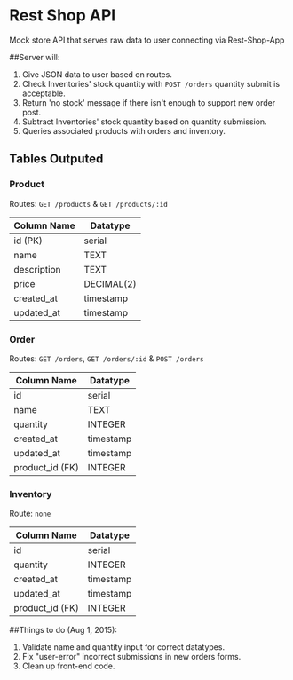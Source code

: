 # Rest Shop API

Mock store API that serves raw data to user connecting via Rest-Shop-App

##Server will:

1. Give JSON data to user based on routes.
1. Check Inventories' stock quantity with `POST /orders` quantity submit is acceptable.
  1. Return 'no stock' message if there isn't enough to support new order post.
  1. Subtract Inventories' stock quantity based on quantity submission.
1. Queries associated products with orders and inventory.


## Tables Outputed

### Product

Routes: `GET /products` & `GET /products/:id`

| Column Name  | Datatype                |
|--------------|-------------------------|
| id (PK)      | serial                  |
| name         | TEXT                    |
| description  | TEXT                    |
| price        | DECIMAL(2)              |
| created_at   | timestamp               |
| updated_at   | timestamp               |

### Order

Routes: `GET /orders`, `GET /orders/:id` & `POST /orders`

| Column Name     | Datatype                |
|-----------------|-------------------------|
| id              | serial                  |
| name            | TEXT                    |
| quantity        | INTEGER                 |
| created_at      | timestamp               |
| updated_at      | timestamp               |
| product_id (FK) | INTEGER                 |

### Inventory

Route: `none`

| Column Name     | Datatype                |
|-----------------|-------------------------|
| id              | serial                  |
| quantity        | INTEGER                 |
| created_at      | timestamp               |
| updated_at      | timestamp               |
| product_id (FK) | INTEGER                 |

##Things to do (Aug 1, 2015):

1. Validate name and quantity input for correct datatypes.
1. Fix "user-error" incorrect submissions in new orders forms.
1. Clean up front-end code.
